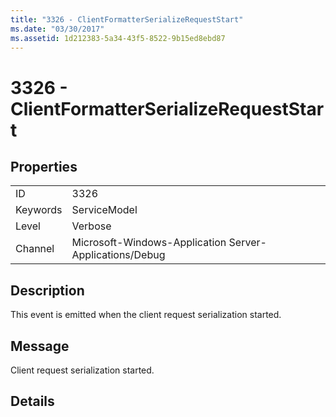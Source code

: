 ```yaml
---
title: "3326 - ClientFormatterSerializeRequestStart"
ms.date: "03/30/2017"
ms.assetid: 1d212383-5a34-43f5-8522-9b15ed8ebd87
---
```

# 3326 - ClientFormatterSerializeRequestStart
## Properties  


|||  
|-|-|  
|ID|3326|  
|Keywords|ServiceModel|  
|Level|Verbose|  
|Channel|Microsoft-Windows-Application Server-Applications/Debug|  

## Description  
 This event is emitted when the client request serialization started.  

## Message  
 Client request serialization started.  

## Details
